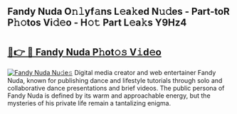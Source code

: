 ## Fandy Nuda O𝚗𝚕yf𝚊ns L𝚎a𝚔ed N𝚞𝚍es - Part-toR P𝚑𝚘tos Vi𝚍𝚎o - H𝚘𝚝 Part L𝚎a𝚔s Y9Hz4

# <h2><a href="http://kf0c654.oniu.top/?m=Fandy+Nuda">🔗👉 🔴 Fandy Nuda P𝚑ot𝚘𝚜 V𝚒d𝚎o</a></h2>

[![Fandy Nuda Nu𝚍e𝚜](https://i.imgur.com/0qMVB7G.gif)](http://kf0c654.oniu.top/?m=Fandy+Nuda)
Digital media creator and web entertainer Fandy Nuda, known for publishing dance and lifestyle tutorials through solo and collaborative dance presentations and brief videos. The public persona of Fandy Nuda is defined by its warm and approachable energy, but the mysteries of his private life remain a tantalizing enigma.  
